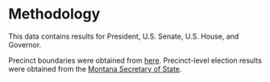 # Methodology

This data contains results for President, U.S. Senate, U.S. House, and Governor.

Precinct boundaries were obtained from [here](https://ftpgeoinfo.msl.mt.gov/Data/Spatial/MSDI/AdministrativeBoundaries/). Precinct-level election results were obtained from the [Montana Secretary of State](https://sosmt.gov/elections/results/).